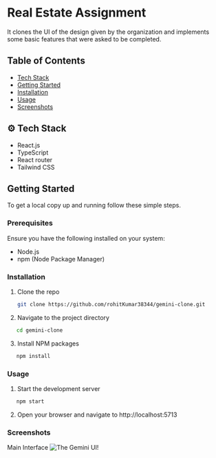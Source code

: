 # Real Estate Assignment

It clones the UI of the design given by the organization and implements some basic features that were asked to be completed.

## Table of Contents

- [Tech Stack](#tech-stack)
- [Getting Started](#getting-started)
- [Installation](#installation)
- [Usage](#usage)
- [Screenshots](#screenshots)

## ⚙️ Tech Stack

- React.js
- TypeScript
- React router
- Tailwind CSS

## Getting Started

To get a local copy up and running follow these simple steps.

### Prerequisites

Ensure you have the following installed on your system:

- Node.js
- npm (Node Package Manager)

### Installation

1. Clone the repo
   ```sh
   git clone https://github.com/rohitKumar38344/gemini-clone.git
   ```
2. Navigate to the project directory

```sh
   cd gemini-clone
```

3. Install NPM packages

```sh
   npm install
```

### Usage

1. Start the development server

```sh
   npm start
```

2. Open your browser and navigate to http://localhost:5713

### Screenshots

Main Interface
![The Gemini UI!](/src/assets/gemini-main.png)
